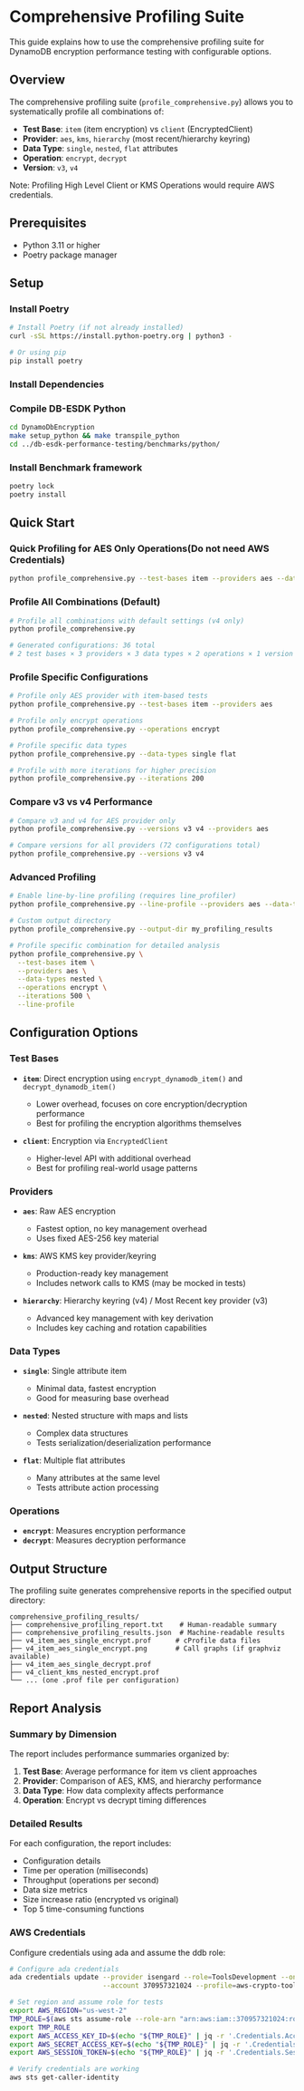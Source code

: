 # Comprehensive Profiling Suite

This guide explains how to use the comprehensive profiling suite for DynamoDB encryption performance testing with configurable options.

## Overview

The comprehensive profiling suite (`profile_comprehensive.py`) allows you to systematically profile all combinations of:

- **Test Base**: `item` (item encryption) vs `client` (EncryptedClient)
- **Provider**: `aes`, `kms`, `hierarchy` (most recent/hierarchy keyring)
- **Data Type**: `single`, `nested`, `flat` attributes
- **Operation**: `encrypt`, `decrypt`
- **Version**: `v3`, `v4`

Note: Profiling High Level Client or KMS Operations would require AWS credentials.

## Prerequisites

- Python 3.11 or higher
- Poetry package manager

## Setup

### Install Poetry

```bash
# Install Poetry (if not already installed)
curl -sSL https://install.python-poetry.org | python3 -

# Or using pip
pip install poetry
```

### Install Dependencies

### Compile DB-ESDK Python

```bash
cd DynamoDbEncryption
make setup_python && make transpile_python
cd ../db-esdk-performance-testing/benchmarks/python/
```
### Install Benchmark framework
```bash
poetry lock
poetry install
```

## Quick Start

### Quick Profiling for AES Only Operations(Do not need AWS Credentials)

```bash
python profile_comprehensive.py --test-bases item --providers aes --data-types single --version v4
```

### Profile All Combinations (Default)
```bash
# Profile all combinations with default settings (v4 only)
python profile_comprehensive.py

# Generated configurations: 36 total
# 2 test bases × 3 providers × 3 data types × 2 operations × 1 version = 36
```

### Profile Specific Configurations

```bash
# Profile only AES provider with item-based tests
python profile_comprehensive.py --test-bases item --providers aes

# Profile only encrypt operations
python profile_comprehensive.py --operations encrypt

# Profile specific data types
python profile_comprehensive.py --data-types single flat

# Profile with more iterations for higher precision
python profile_comprehensive.py --iterations 200
```

### Compare v3 vs v4 Performance

```bash
# Compare v3 and v4 for AES provider only
python profile_comprehensive.py --versions v3 v4 --providers aes

# Compare versions for all providers (72 configurations total)
python profile_comprehensive.py --versions v3 v4
```

### Advanced Profiling

```bash
# Enable line-by-line profiling (requires line_profiler)
python profile_comprehensive.py --line-profile --providers aes --data-types single

# Custom output directory
python profile_comprehensive.py --output-dir my_profiling_results

# Profile specific combination for detailed analysis
python profile_comprehensive.py \
  --test-bases item \
  --providers aes \
  --data-types nested \
  --operations encrypt \
  --iterations 500 \
  --line-profile
```

## Configuration Options

### Test Bases

- **`item`**: Direct encryption using `encrypt_dynamodb_item()` and `decrypt_dynamodb_item()`
  - Lower overhead, focuses on core encryption/decryption performance
  - Best for profiling the encryption algorithms themselves

- **`client`**: Encryption via `EncryptedClient`
  - Higher-level API with additional overhead
  - Best for profiling real-world usage patterns

### Providers

- **`aes`**: Raw AES encryption
  - Fastest option, no key management overhead
  - Uses fixed AES-256 key material

- **`kms`**: AWS KMS key provider/keyring
  - Production-ready key management
  - Includes network calls to KMS (may be mocked in tests)

- **`hierarchy`**: Hierarchy keyring (v4) / Most Recent key provider (v3)
  - Advanced key management with key derivation
  - Includes key caching and rotation capabilities

### Data Types

- **`single`**: Single attribute item
  - Minimal data, fastest encryption
  - Good for measuring base overhead

- **`nested`**: Nested structure with maps and lists
  - Complex data structures
  - Tests serialization/deserialization performance

- **`flat`**: Multiple flat attributes
  - Many attributes at the same level
  - Tests attribute action processing

### Operations

- **`encrypt`**: Measures encryption performance
- **`decrypt`**: Measures decryption performance

## Output Structure

The profiling suite generates comprehensive reports in the specified output directory:

```
comprehensive_profiling_results/
├── comprehensive_profiling_report.txt    # Human-readable summary
├── comprehensive_profiling_results.json  # Machine-readable results
├── v4_item_aes_single_encrypt.prof      # cProfile data files
├── v4_item_aes_single_encrypt.png       # Call graphs (if graphviz available)
├── v4_item_aes_single_decrypt.prof
├── v4_client_kms_nested_encrypt.prof
└── ... (one .prof file per configuration)
```

## Report Analysis

### Summary by Dimension

The report includes performance summaries organized by:

1. **Test Base**: Average performance for item vs client approaches
2. **Provider**: Comparison of AES, KMS, and hierarchy performance
3. **Data Type**: How data complexity affects performance
4. **Operation**: Encrypt vs decrypt timing differences

### Detailed Results

For each configuration, the report includes:

- Configuration details
- Time per operation (milliseconds)
- Throughput (operations per second)
- Data size metrics
- Size increase ratio (encrypted vs original)
- Top 5 time-consuming functions

### AWS Credentials

Configure credentials using ada and assume the ddb role:

```bash
# Configure ada credentials
ada credentials update --provider isengard --role=ToolsDevelopment --once \
                       --account 370957321024 --profile=aws-crypto-tools-team+optools-ci-ToolsDevelopment

# Set region and assume role for tests
export AWS_REGION="us-west-2"
TMP_ROLE=$(aws sts assume-role --role-arn "arn:aws:iam::370957321024:role/GitHub-CI-DDBEC-Dafny-Role-us-west-2" --role-session-name "${USER}-Tests-DBEC" --profile aws-crypto-tools-team+optools-ci-ToolsDevelopment)
export TMP_ROLE
export AWS_ACCESS_KEY_ID=$(echo "${TMP_ROLE}" | jq -r '.Credentials.AccessKeyId')
export AWS_SECRET_ACCESS_KEY=$(echo "${TMP_ROLE}" | jq -r '.Credentials.SecretAccessKey')
export AWS_SESSION_TOKEN=$(echo "${TMP_ROLE}" | jq -r '.Credentials.SessionToken')

# Verify credentials are working
aws sts get-caller-identity
```